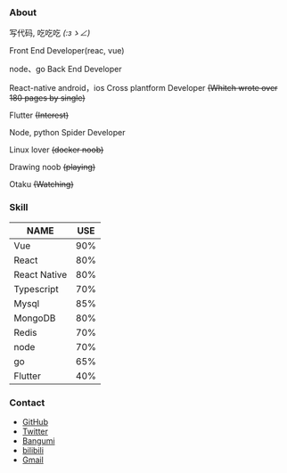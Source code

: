 ### About

写代码, 吃吃吃 _(:зゝ∠)_ 


Front End Developer(reac, vue)

node、go Back End Developer


React-native android，ios Cross plantform Developer ~~(Whitch wrote over 180 pages by single)~~

Flutter ~~(Interest)~~

Node, python Spider Developer

Linux lover ~~(docker noob)~~

Drawing noob ~~(playing)~~

Otaku  ~~(Watching)~~



### Skill

NAME | USE 
|----|------|
Vue     | 90%
React   | 80%
React Native| 80%
Typescript| 70%
Mysql   | 85%
MongoDB | 80%
Redis   | 70%
node    | 70%
go      | 65%
Flutter | 40%


### Contact

* [GitHub](https://github.com/Beats0)
* [Twitter](https://twitter.com/Beats0Ling)
* [Bangumi](https://bangumi.tv/user/beats0)
* [bilibili](https://space.bilibili.com/598848)
* [Gmail](mailto:Beats01998@gmail.com)
